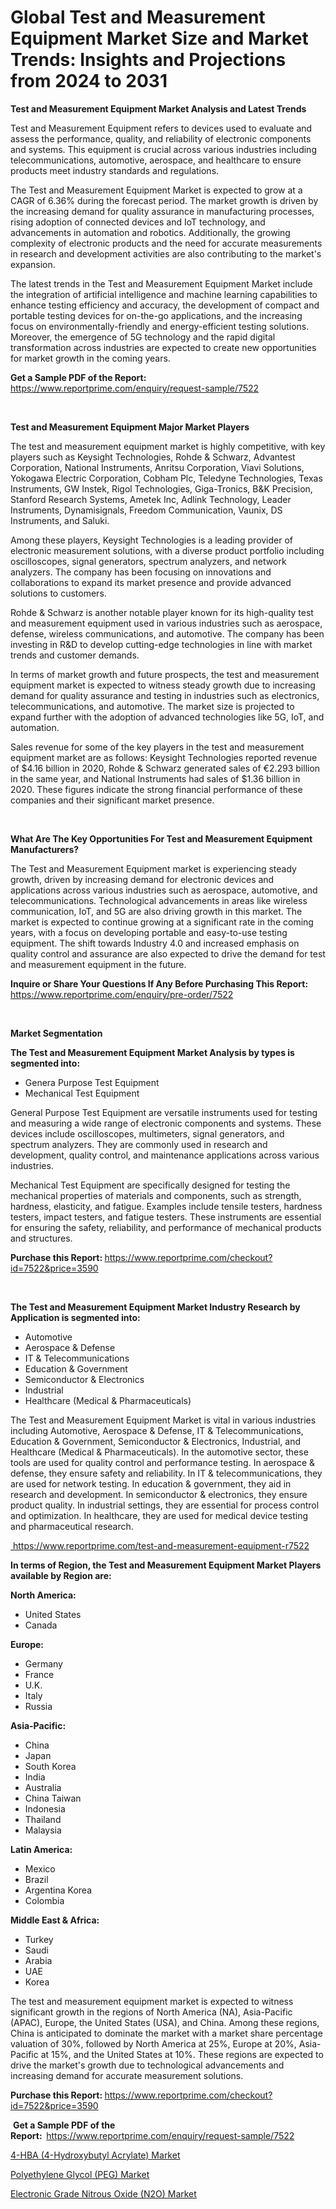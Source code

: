 <p><h1>Global Test and Measurement Equipment Market Size and Market Trends: Insights and Projections from 2024 to 2031</h1></p><p><strong>Test and Measurement Equipment Market Analysis and Latest Trends</strong></p>
<p><p>Test and Measurement Equipment refers to devices used to evaluate and assess the performance, quality, and reliability of electronic components and systems. This equipment is crucial across various industries including telecommunications, automotive, aerospace, and healthcare to ensure products meet industry standards and regulations.</p><p>The Test and Measurement Equipment Market is expected to grow at a CAGR of 6.36% during the forecast period. The market growth is driven by the increasing demand for quality assurance in manufacturing processes, rising adoption of connected devices and IoT technology, and advancements in automation and robotics. Additionally, the growing complexity of electronic products and the need for accurate measurements in research and development activities are also contributing to the market's expansion.</p><p>The latest trends in the Test and Measurement Equipment Market include the integration of artificial intelligence and machine learning capabilities to enhance testing efficiency and accuracy, the development of compact and portable testing devices for on-the-go applications, and the increasing focus on environmentally-friendly and energy-efficient testing solutions. Moreover, the emergence of 5G technology and the rapid digital transformation across industries are expected to create new opportunities for market growth in the coming years.</p></p>
<p><strong>Get a Sample PDF of the Report:&nbsp;</strong> <a href="https://www.reportprime.com/enquiry/request-sample/7522">https://www.reportprime.com/enquiry/request-sample/7522</a></p>
<p>&nbsp;</p>
<p><strong>Test and Measurement Equipment Major Market Players</strong></p>
<p><p>The test and measurement equipment market is highly competitive, with key players such as Keysight Technologies, Rohde & Schwarz, Advantest Corporation, National Instruments, Anritsu Corporation, Viavi Solutions, Yokogawa Electric Corporation, Cobham Plc, Teledyne Technologies, Texas Instruments, GW Instek, Rigol Technologies, Giga-Tronics, B&K Precision, Stanford Research Systems, Ametek Inc, Adlink Technology, Leader Instruments, Dynamisignals, Freedom Communication, Vaunix, DS Instruments, and Saluki. </p><p>Among these players, Keysight Technologies is a leading provider of electronic measurement solutions, with a diverse product portfolio including oscilloscopes, signal generators, spectrum analyzers, and network analyzers. The company has been focusing on innovations and collaborations to expand its market presence and provide advanced solutions to customers. </p><p>Rohde & Schwarz is another notable player known for its high-quality test and measurement equipment used in various industries such as aerospace, defense, wireless communications, and automotive. The company has been investing in R&D to develop cutting-edge technologies in line with market trends and customer demands.</p><p>In terms of market growth and future prospects, the test and measurement equipment market is expected to witness steady growth due to increasing demand for quality assurance and testing in industries such as electronics, telecommunications, and automotive. The market size is projected to expand further with the adoption of advanced technologies like 5G, IoT, and automation.</p><p>Sales revenue for some of the key players in the test and measurement equipment market are as follows: Keysight Technologies reported revenue of $4.16 billion in 2020, Rohde & Schwarz generated sales of €2.293 billion in the same year, and National Instruments had sales of $1.36 billion in 2020. These figures indicate the strong financial performance of these companies and their significant market presence.</p></p>
<p>&nbsp;</p>
<p><strong>What Are The Key Opportunities For Test and Measurement Equipment Manufacturers?</strong></p>
<p><p>The Test and Measurement Equipment market is experiencing steady growth, driven by increasing demand for electronic devices and applications across various industries such as aerospace, automotive, and telecommunications. Technological advancements in areas like wireless communication, IoT, and 5G are also driving growth in this market. The market is expected to continue growing at a significant rate in the coming years, with a focus on developing portable and easy-to-use testing equipment. The shift towards Industry 4.0 and increased emphasis on quality control and assurance are also expected to drive the demand for test and measurement equipment in the future.</p></p>
<p><strong>Inquire or Share Your Questions If Any Before Purchasing This Report:</strong> <a href="https://www.reportprime.com/enquiry/pre-order/7522">https://www.reportprime.com/enquiry/pre-order/7522</a></p>
<p>&nbsp;</p>
<p><strong>Market Segmentation</strong></p>
<p><strong>The Test and Measurement Equipment Market Analysis by types is segmented into:</strong></p>
<p><ul><li>Genera Purpose Test Equipment</li><li>Mechanical Test Equipment</li></ul></p>
<p><p>General Purpose Test Equipment are versatile instruments used for testing and measuring a wide range of electronic components and systems. These devices include oscilloscopes, multimeters, signal generators, and spectrum analyzers. They are commonly used in research and development, quality control, and maintenance applications across various industries. </p><p>Mechanical Test Equipment are specifically designed for testing the mechanical properties of materials and components, such as strength, hardness, elasticity, and fatigue. Examples include tensile testers, hardness testers, impact testers, and fatigue testers. These instruments are essential for ensuring the safety, reliability, and performance of mechanical products and structures.</p></p>
<p><strong>Purchase this Report:&nbsp;</strong><a href="https://www.reportprime.com/checkout?id=7522&price=3590">https://www.reportprime.com/checkout?id=7522&price=3590</a></p>
<p>&nbsp;</p>
<p><strong>The Test and Measurement Equipment Market Industry Research by Application is segmented into:</strong></p>
<p><ul><li>Automotive</li><li>Aerospace & Defense</li><li>IT & Telecommunications</li><li>Education & Government</li><li>Semiconductor & Electronics</li><li>Industrial</li><li>Healthcare (Medical & Pharmaceuticals)</li></ul></p>
<p><p>The Test and Measurement Equipment Market is vital in various industries including Automotive, Aerospace & Defense, IT & Telecommunications, Education & Government, Semiconductor & Electronics, Industrial, and Healthcare (Medical & Pharmaceuticals). In the automotive sector, these tools are used for quality control and performance testing. In aerospace & defense, they ensure safety and reliability. In IT & telecommunications, they are used for network testing. In education & government, they aid in research and development. In semiconductor & electronics, they ensure product quality. In industrial settings, they are essential for process control and optimization. In healthcare, they are used for medical device testing and pharmaceutical research.</p></p>
<p><a href="https://www.reportprime.com/test-and-measurement-equipment-r7522">&nbsp;https://www.reportprime.com/test-and-measurement-equipment-r7522</a></p>
<p><strong>In terms of Region, the Test and Measurement Equipment Market Players available by Region are:</strong></p>
<p>
    <p> <strong> North America: </strong>
        <ul>
            <li>United States</li>
            <li>Canada</li>
        </ul>
        </p> 
    <p> <strong> Europe: </strong>
        <ul>
            <li>Germany</li>
            <li>France</li>
            <li>U.K.</li>
            <li>Italy</li>
            <li>Russia</li>
        </ul>
        </p> 
    <p> <strong> Asia-Pacific: </strong>
        <ul>
            <li>China</li>
            <li>Japan</li>
            <li>South Korea</li>
            <li>India</li>
            <li>Australia</li>
            <li>China Taiwan</li>
            <li>Indonesia</li>
            <li>Thailand</li>
            <li>Malaysia</li>
        </ul>
        </p> 
    <p> <strong> Latin America: </strong>
        <ul>
            <li>Mexico</li>
            <li>Brazil</li>
            <li>Argentina Korea</li>
            <li>Colombia</li>
        </ul>
        </p> 
    <p> <strong> Middle East & Africa: </strong>
        <ul>
            <li>Turkey</li>
            <li>Saudi</li>
            <li>Arabia</li>
            <li>UAE</li>
            <li>Korea</li>
        </ul>
    </p>
    </p>
<p><p>The test and measurement equipment market is expected to witness significant growth in the regions of North America (NA), Asia-Pacific (APAC), Europe, the United States (USA), and China. Among these regions, China is anticipated to dominate the market with a market share percentage valuation of 30%, followed by North America at 25%, Europe at 20%, Asia-Pacific at 15%, and the United States at 10%. These regions are expected to drive the market's growth due to technological advancements and increasing demand for accurate measurement solutions.</p></p>
<p><strong>Purchase this Report: </strong><a href="https://www.reportprime.com/checkout?id=7522&price=3590">https://www.reportprime.com/checkout?id=7522&price=3590</a></p>
<p>&nbsp;<strong>Get a Sample PDF of the Report:&nbsp;&nbsp;</strong><a href="https://www.reportprime.com/enquiry/request-sample/7522">https://www.reportprime.com/enquiry/request-sample/7522</a></p>
<p><strong></strong></p>
<p><p><a href="https://boundless-drawbridge-702.notion.site/4-HBA-4-Hydroxybutyl-Acrylate-Market-Share-Evolution-and-Market-Growth-Trends-2024-2031-c180225651bb4d3683d066b00f5dacba">4-HBA (4-Hydroxybutyl Acrylate) Market</a></p><p><a href="https://natural-crush-b99.notion.site/Polyethylene-Glycol-PEG-Market-Exploring-Market-Share-Market-Trends-and-Future-Growth-4f750fdd00774e7aae1f6b6743789d5a">Polyethylene Glycol (PEG) Market</a></p><p><a href="https://gamy-alyssum-396.notion.site/Electronic-Grade-Nitrous-Oxide-N2O-Market-Comprehensive-Assessment-by-Type-Application-and-Geog-f5119be7e97c4cf08265b09c6f02da57">Electronic Grade Nitrous Oxide (N2O) Market</a></p></p>